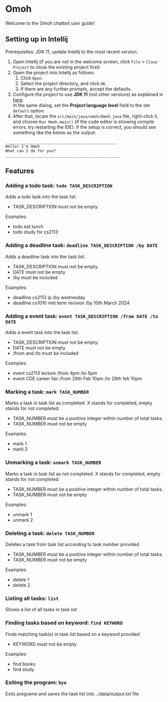 # Omoh 
Welcome to the Omoh chatbot user guide!

## Setting up in Intellij

Prerequisites: JDK 11, update Intellij to the most recent version.

1. Open Intellij (if you are not in the welcome screen, click `File` > `Close Project` to close the existing project first)
1. Open the project into Intellij as follows:
   1. Click `Open`.
   1. Select the project directory, and click `OK`.
   1. If there are any further prompts, accept the defaults.
1. Configure the project to use **JDK 11** (not other versions) as explained in [here](https://www.jetbrains.com/help/idea/sdk.html#set-up-jdk).<br>
   In the same dialog, set the **Project language level** field to the `SDK default` option.
3. After that, locate the `src/main/java/omoh/Omoh.java` file, right-click it, and choose `Run Omoh.main()` (if the code editor is showing compile errors, try restarting the IDE). If the setup is correct, you should see something like the below as the output:

```
_________________________________________________
Hello! I'm Omoh
What can I do for you?
__________________________________________________
```

## Features

### Adding a todo task: `todo TASK_DESCRIPTION`
Adds a todo task into the task list.
* TASK_DESCRIPTION must not be empty.

Examples:
* todo eat lunch
* todo study for cs2113

### Adding a deadline task: `deadline TASK_DESCRIPTION /by DATE`
Adds a deadline task into the task list.
* TASK_DESCRIPTION must not be empty.
* DATE must not be empty
* /by must be included

Examples:
* deadline cs2113 ip /by wednesday
* deadline cs1010 mid term revision /by 10th March 2024

### Adding a event task: `event TASK_DESCRIPTION /from DATE /to DATE`
Adds a event task into the task list.
* TASK_DESCRIPTION must not be empty.
* DATE must not be empty
* /from and /to must be included

Examples:
* event cs2113 lecture /from 4pm /to 6pm
* event CDE career fair /from 29th Feb 10am /to 29th feb 10pm

### Marking a task: `mark TASK_NUMBER`
Marks a task in task list as completed. X stands for completed, empty stands for not completed.
* TASK_NUMBER must be a positive integer within number of total tasks.
* TASK_NUMBER must not be empty

Examples:
* mark 1
* mark 2

### Unmarking a task: `unmark TASK_NUMBER`
Marks a task in task list as not completed. X stands for completed, empty stands for not completed.
* TASK_NUMBER must be a positive integer within number of total tasks.
* TASK_NUMBER must not be empty

Examples:
* unmark 1
* unmark 2

### Deleting a task: `delete TASK_NUMBER`
Deletes a task from task list according to task number provided
* TASK_NUMBER must be a positive integer within number of total tasks.
* TASK_NUMBER must not be empty

Examples:
* delete 1
* delete 2

### Listing all tasks: `list`
Shows a list of all tasks in task list

### Finding tasks based on keyword: `find KEYWORD`
Finds matching task(s) in task list based on a keyword provided
* KEYWORD must not be empty

Examples:
* find books
* find study

### Exiting the program: `bye`
Exits programe and saves the task list into ../data/output.txt file

